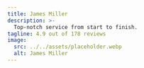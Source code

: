 ```yaml
---
title: James Miller
description: >-
  Top-notch service from start to finish.
tagline: 4.9 out of 178 reviews
image:
  src: ../../assets/placeholder.webp
  alt: James Miller
---
```

